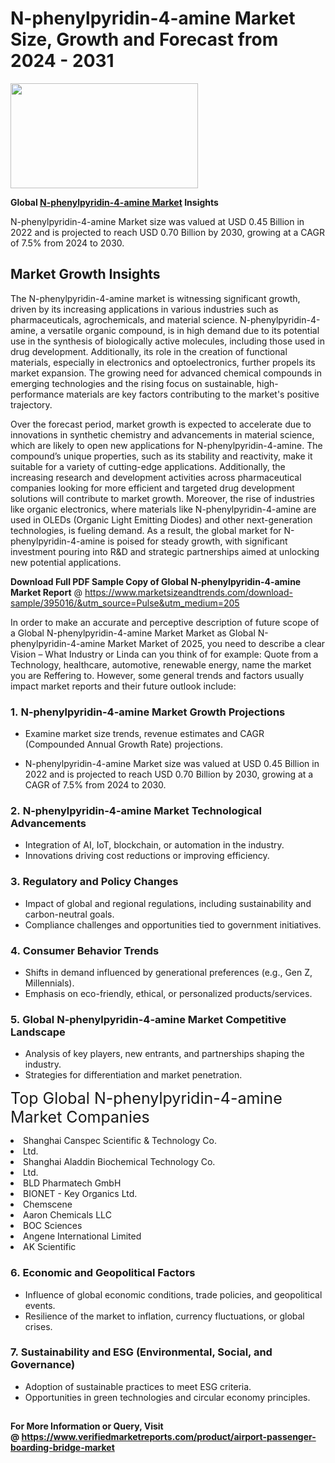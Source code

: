 <H1>N-phenylpyridin-4-amine Market Size, Growth and Forecast from 2024 - 2031</H1><img class="aligncenter size-medium wp-image-584254" src="https://thirdeyenews.in/wp-content/uploads/2024/09/Global-Market-Research-300x168.jpeg" alt="" width="300" height="168" /><p><strong>Global&nbsp;<a href="https://www.marketsizeandtrends.com/download-sample/395016/&amp;utm_source=Pulse&amp;utm_medium=205">N-phenylpyridin-4-amine Market</a> Insights</strong></p><p>N-phenylpyridin-4-amine Market size was valued at USD 0.45 Billion in 2022 and is projected to reach USD 0.70 Billion by 2030, growing at a CAGR of 7.5% from 2024 to 2030.</p><p><h2>Market Growth Insights</h2> <p>The N-phenylpyridin-4-amine market is witnessing significant growth, driven by its increasing applications in various industries such as pharmaceuticals, agrochemicals, and material science. N-phenylpyridin-4-amine, a versatile organic compound, is in high demand due to its potential use in the synthesis of biologically active molecules, including those used in drug development. Additionally, its role in the creation of functional materials, especially in electronics and optoelectronics, further propels its market expansion. The growing need for advanced chemical compounds in emerging technologies and the rising focus on sustainable, high-performance materials are key factors contributing to the market's positive trajectory.</p> <p></p> <p>Over the forecast period, market growth is expected to accelerate due to innovations in synthetic chemistry and advancements in material science, which are likely to open new applications for N-phenylpyridin-4-amine. The compound’s unique properties, such as its stability and reactivity, make it suitable for a variety of cutting-edge applications. Additionally, the increasing research and development activities across pharmaceutical companies looking for more efficient and targeted drug development solutions will contribute to market growth. Moreover, the rise of industries like organic electronics, where materials like N-phenylpyridin-4-amine are used in OLEDs (Organic Light Emitting Diodes) and other next-generation technologies, is fueling demand. As a result, the global market for N-phenylpyridin-4-amine is poised for steady growth, with significant investment pouring into R&D and strategic partnerships aimed at unlocking new potential applications.</p> <p></p><p><span class=""><strong>Download Full PDF Sample Copy of Global N-phenylpyridin-4-amine Market Report</strong> @ <a href="https://www.marketsizeandtrends.com/download-sample/395016/&amp;utm_source=Pulse&amp;utm_medium=205" target="_blank">https://www.marketsizeandtrends.com/download-sample/395016/&amp;utm_source=Pulse&amp;utm_medium=205</a></span></p><p>In order to make an accurate and perceptive description of future scope of a Global&nbsp;N-phenylpyridin-4-amine Market Market as Global&nbsp;N-phenylpyridin-4-amine Market Market of 2025, you need to describe a clear Vision &ndash; What Industry or Linda can you think of for example: Quote from a Technology, healthcare, automotive, renewable energy, name the market you are Reffering to. However, some general trends and factors usually impact market reports and their future outlook include:</p><h3>1.&nbsp;<strong>N-phenylpyridin-4-amine Market Growth Projections</strong></h3><ul><li>Examine market size trends, revenue estimates and CAGR (Compounded Annual Growth Rate) projections.</li><li><p>N-phenylpyridin-4-amine Market size was valued at USD 0.45 Billion in 2022 and is projected to reach USD 0.70 Billion by 2030, growing at a CAGR of 7.5% from 2024 to 2030.</p></li></ul><h3>2.&nbsp;<strong>N-phenylpyridin-4-amine Market Technological Advancements</strong></h3><ul><li>Integration of AI, IoT, blockchain, or automation in the industry.</li><li>Innovations driving cost reductions or improving efficiency.</li></ul><h3>3.&nbsp;<strong>Regulatory and Policy Changes</strong></h3><ul><li>Impact of global and regional regulations, including sustainability and carbon-neutral goals.</li><li>Compliance challenges and opportunities tied to government initiatives.</li></ul><h3>4.&nbsp;<strong>Consumer Behavior Trends</strong></h3><ul><li>Shifts in demand influenced by generational preferences (e.g., Gen Z, Millennials).</li><li>Emphasis on eco-friendly, ethical, or personalized products/services.</li></ul><h3>5.&nbsp;<strong>Global N-phenylpyridin-4-amine Market Competitive Landscape</strong></h3><ul><li>Analysis of key players, new entrants, and partnerships shaping the industry.</li><li>Strategies for differentiation and market penetration.</li></ul><p data-pm-slice="1 1 []"><span style="color: inherit; font-family: inherit; font-size: 25px;">Top Global N-phenylpyridin-4-amine Market Companies</span></p><div class="" data-test-id=""><p><li>Shanghai Canspec Scientific & Technology Co.</li><li> Ltd.</li><li> Shanghai Aladdin Biochemical Technology Co.</li><li> Ltd.</li><li> BLD Pharmatech GmbH</li><li> BIONET - Key Organics Ltd.</li><li> Chemscene</li><li> Aaron Chemicals LLC</li><li> BOC Sciences</li><li> Angene International Limited</li><li> AK Scientific</li></p></div><h3>6.&nbsp;<strong>Economic and Geopolitical Factors</strong></h3><ul><li>Influence of global economic conditions, trade policies, and geopolitical events.</li><li>Resilience of the market to inflation, currency fluctuations, or global crises.</li></ul><h3>7.&nbsp;<strong>Sustainability and ESG (Environmental, Social, and Governance)</strong></h3><ul><li>Adoption of sustainable practices to meet ESG criteria.</li><li>Opportunities in green technologies and circular economy principles.</li></ul><h2><strong style="font-size: 14px;">For More Information or Query, Visit @&nbsp;</strong><a style="background-color: #ffffff; font-size: 14px;" href="https://www.marketsizeandtrends.com/report/n-phenylpyridin-4-amine-market/" target="_blank">https://www.verifiedmarketreports.com/product/airport-passenger-boarding-bridge-market</a></h2>
